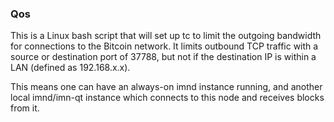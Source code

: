### Qos ###

This is a Linux bash script that will set up tc to limit the outgoing bandwidth for connections to the Bitcoin network. It limits outbound TCP traffic with a source or destination port of 37788, but not if the destination IP is within a LAN (defined as 192.168.x.x).

This means one can have an always-on imnd instance running, and another local imnd/imn-qt instance which connects to this node and receives blocks from it.
